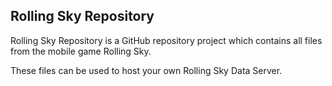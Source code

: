 ## Rolling Sky Repository
Rolling Sky Repository is a GitHub repository project which contains all files from the mobile game Rolling Sky.

These files can be used to host your own Rolling Sky Data Server.
